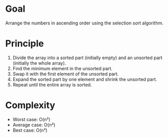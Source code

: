 # Goal

Arrange the numbers in ascending order using the selection sort algorithm.

# Principle

1. Divide the array into a sorted part (initially empty) and an unsorted part (initially the whole array).
2. Find the minimum element in the unsorted part.
3. Swap it with the first element of the unsorted part.
4. Expand the sorted part by one element and shrink the unsorted part.
5. Repeat until the entire array is sorted.

# Complexity

* Worst case: O(n²)
* Average case: O(n²)
* Best case: O(n²)
